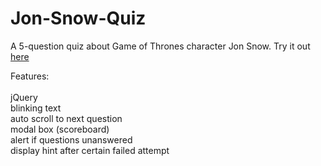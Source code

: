 # Jon-Snow-Quiz
A 5-question quiz about Game of Thrones character Jon Snow. Try it out <a href="https://norazheng.github.io/Jon-Snow-Quiz/">here</a>

Features:<br>
    <br>jQuery
    <br>blinking text
    <br>auto scroll to next question
    <br>modal box (scoreboard)
    <br>alert if questions unanswered
    <br>display hint after certain failed attempt
